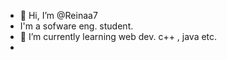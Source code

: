 - 👋 Hi, I’m @Reinaa7
- I'm a sofware eng. student.
- 🌱 I’m currently learning web dev. c++ , java etc.
- 
